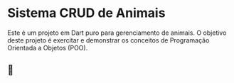 # Sistema CRUD de Animais

Este é um projeto em Dart puro para gerenciamento de animais. O objetivo deste projeto é exercitar e 
demonstrar os conceitos de Programação Orientada a Objetos (POO).

## 🚀 


